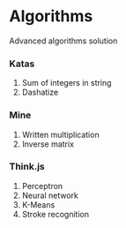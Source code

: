 # Algorithms
Advanced algorithms solution

### Katas
1. Sum of integers in string
2. Dashatize

### Mine
1. Written multiplication
2. Inverse matrix

### Think.js
1. Perceptron 
2. Neural network
3. K-Means
4. Stroke recognition
